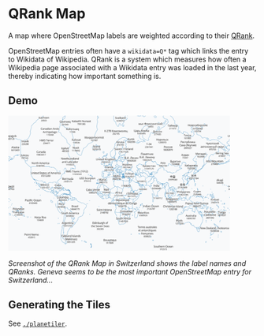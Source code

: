 # QRank Map

A map where OpenStreetMap labels are weighted according to their [QRank](https://qrank.wmcloud.org).

OpenStreetMap entries often have a `wikidata=Q*` tag which links the entry to Wikidata of Wikipedia. QRank is a system which measures how often a Wikipedia page associated with a Wikidata entry was loaded in the last year, thereby indicating how important something is.

## Demo

<img src="demo.png" width=450>

<i>Screenshot of the QRank Map in Switzerland shows the label names and QRanks. Geneva seems to be the most important OpenStreetMap entry for Switzerland...</i>

## Generating the Tiles

See [`./planetiler`](planetiler).
